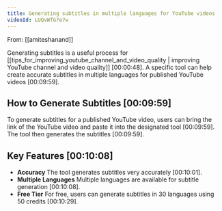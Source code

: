 ```yaml
---
title: Generating subtitles in multiple languages for YouTube videos
videoId: LUQvWfG7e7w
---
```


From: [[amiteshanand]] <br/> 

Generating subtitles is a useful process for [[tips_for_improving_youtube_channel_and_video_quality | improving YouTube channel and video quality]] <a class="yt-timestamp" data-t="00:00:48">[00:00:48]</a>. A specific tool can help create accurate subtitles in multiple languages for published YouTube videos <a class="yt-timestamp" data-t="00:09:59">[00:09:59]</a>.

## How to Generate Subtitles <a class="yt-timestamp" data-t="00:09:59">[00:09:59]</a>

To generate subtitles for a published YouTube video, users can bring the link of the YouTube video and paste it into the designated tool <a class="yt-timestamp" data-t="00:09:59">[00:09:59]</a>. The tool then generates the subtitles <a class="yt-timestamp" data-t="00:09:59">[00:09:59]</a>.

## Key Features <a class="yt-timestamp" data-t="00:10:08">[00:10:08]</a>

*   **Accuracy** The tool generates subtitles very accurately <a class="yt-timestamp" data-t="00:10:01">[00:10:01]</a>.
*   **Multiple Languages** Multiple languages are available for subtitle generation <a class="yt-timestamp" data-t="00:10:08">[00:10:08]</a>.
*   **Free Tier** For free, users can generate subtitles in 30 languages using 50 credits <a class="yt-timestamp" data-t="00:10:29">[00:10:29]</a>.